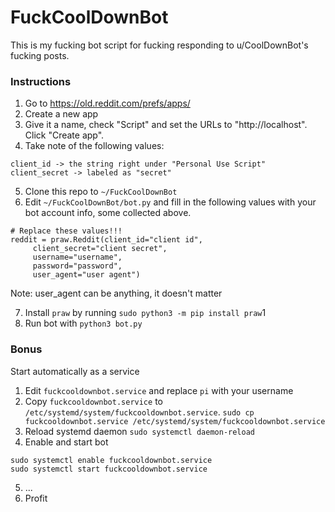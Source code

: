 # FuckCoolDownBot

This is my fucking bot script for fucking responding to u/CoolDownBot's fucking posts.

### Instructions

1. Go to https://old.reddit.com/prefs/apps/
2. Create a new app
3. Give it a name, check "Script" and set the URLs to "http://localhost". Click "Create app".
4. Take note of the following values:

```
client_id -> the string right under "Personal Use Script"
client_secret -> labeled as "secret"
```

5. Clone this repo to `~/FuckCoolDownBot`
6. Edit `~/FuckCoolDownBot/bot.py` and fill in the following values with your bot account info, some collected above.

```
# Replace these values!!!
reddit = praw.Reddit(client_id="client id",
	 client_secret="client secret",
	 username="username",
	 password="password",
	 user_agent="user agent")
```

Note: user_agent can be anything, it doesn't matter

7. Install `praw` by running `sudo python3 -m pip install praw`1
8. Run bot with `python3 bot.py`

### Bonus

Start automatically as a service

1. Edit `fuckcooldownbot.service` and replace `pi` with your username
2. Copy `fuckcooldownbot.service` to `/etc/systemd/system/fuckcooldownbot.service`. `sudo cp fuckcooldownbot.service /etc/systemd/system/fuckcooldownbot.service`
3. Reload systemd daemon `sudo systemctl daemon-reload`
4. Enable and start bot

```
sudo systemctl enable fuckcooldownbot.service
sudo systemctl start fuckcooldownbot.service
```

5. ...
6. Profit
